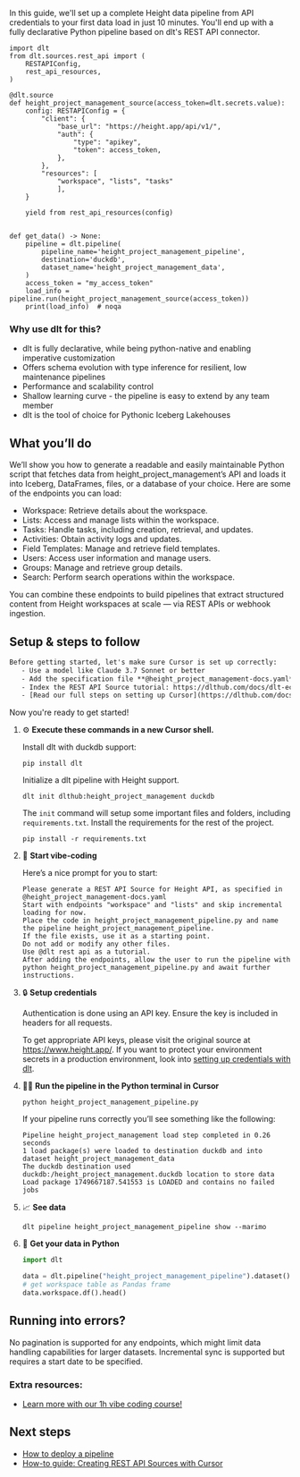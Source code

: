 In this guide, we'll set up a complete Height data pipeline from API credentials to your first data load in just 10 minutes. You'll end up with a fully declarative Python pipeline based on dlt's REST API connector.

```python-outcome
import dlt
from dlt.sources.rest_api import (
    RESTAPIConfig,
    rest_api_resources,
)

@dlt.source
def height_project_management_source(access_token=dlt.secrets.value):
    config: RESTAPIConfig = {
        "client": {
            "base_url": "https://height.app/api/v1/",
            "auth": {
                "type": "apikey",
                "token": access_token,
            },
        },
        "resources": [
            "workspace", "lists", "tasks"
            ],
    }

    yield from rest_api_resources(config)


def get_data() -> None:
    pipeline = dlt.pipeline(
        pipeline_name='height_project_management_pipeline',
        destination='duckdb',
        dataset_name='height_project_management_data', 
    )
    access_token = "my_access_token"
    load_info = pipeline.run(height_project_management_source(access_token))
    print(load_info)  # noqa
```

### Why use dlt for this?

- dlt is fully declarative, while being python-native and enabling imperative customization
- Offers schema evolution with type inference for resilient, low maintenance pipelines
- Performance and scalability control
- Shallow learning curve - the pipeline is easy to extend by any team member
- dlt is the tool of choice for Pythonic Iceberg Lakehouses

## What you’ll do

We’ll show you how to generate a readable and easily maintainable Python script that fetches data from height_project_management’s API and loads it into Iceberg, DataFrames, files, or a database of your choice. Here are some of the endpoints you can load:

- Workspace: Retrieve details about the workspace.
- Lists: Access and manage lists within the workspace.
- Tasks: Handle tasks, including creation, retrieval, and updates.
- Activities: Obtain activity logs and updates.
- Field Templates: Manage and retrieve field templates.
- Users: Access user information and manage users.
- Groups: Manage and retrieve group details.
- Search: Perform search operations within the workspace.

You can combine these endpoints to build pipelines that extract structured content from Height workspaces at scale — via REST APIs or webhook ingestion.

## Setup & steps to follow

```default
Before getting started, let's make sure Cursor is set up correctly:
   - Use a model like Claude 3.7 Sonnet or better
   - Add the specification file **@height_project_management-docs.yaml** as context
   - Index the REST API Source tutorial: https://dlthub.com/docs/dlt-ecosystem/verified-sources/rest_api/ and add it to context as **@dlt rest api**
   - [Read our full steps on setting up Cursor](https://dlthub.com/docs/dlt-ecosystem/llm-tooling/cursor-restapi#23-configuring-cursor-with-documentation)
```

Now you're ready to get started! 

1. ⚙️ **Execute these commands in a new Cursor shell.**
    
    Install dlt with duckdb support:
    ```shell
    pip install dlt
    ```

    Initialize a dlt pipeline with Height support.
    ```shell
    dlt init dlthub:height_project_management duckdb
    ```

    The `init` command will setup some important files and folders, including `requirements.txt`. Install the requirements for the rest of the project.
    ```shell
    pip install -r requirements.txt
    ```
    
2. 🤠 **Start vibe-coding**
    
    Here’s a nice prompt for you to start: 
    
    ```prompt
    Please generate a REST API Source for Height API, as specified in @height_project_management-docs.yaml 
    Start with endpoints "workspace" and "lists" and skip incremental loading for now. 
    Place the code in height_project_management_pipeline.py and name the pipeline height_project_management_pipeline. 
    If the file exists, use it as a starting point. 
    Do not add or modify any other files. 
    Use @dlt rest api as a tutorial. 
    After adding the endpoints, allow the user to run the pipeline with python height_project_management_pipeline.py and await further instructions.
    ```

    
3. 🔒 **Setup credentials** 
    
    Authentication is done using an API key. Ensure the key is included in headers for all requests.
    
    To get appropriate API keys, please visit the original source at https://www.height.app/.
    If you want to protect your environment secrets in a production environment, look into [setting up credentials with dlt](https://dlthub.com/docs/walkthroughs/add_credentials).
    
4. 🏃‍♀️ **Run the pipeline in the Python terminal in Cursor**
    
    ```shell
    python height_project_management_pipeline.py
    ```
    
    If your pipeline runs correctly you’ll see something like the following:
    
    ```shell
    Pipeline height_project_management load step completed in 0.26 seconds
    1 load package(s) were loaded to destination duckdb and into dataset height_project_management_data
    The duckdb destination used duckdb:/height_project_management.duckdb location to store data
    Load package 1749667187.541553 is LOADED and contains no failed jobs
    ```
    
5. 📈 **See data**
    
    ```shell
    dlt pipeline height_project_management_pipeline show --marimo
    ```
    
6. 🐍 **Get your data in Python**
    
    ```python
    import dlt

   data = dlt.pipeline("height_project_management_pipeline").dataset()
   # get workspace table as Pandas frame
   data.workspace.df().head()
    ```

## Running into errors?

No pagination is supported for any endpoints, which might limit data handling capabilities for larger datasets. Incremental sync is supported but requires a start date to be specified.

### Extra resources:

- [Learn more with our 1h vibe coding course!](https://www.youtube.com/watch?v=GGid70rnJuM)

## Next steps

- [How to deploy a pipeline](https://dlthub.com/docs/walkthroughs/deploy-a-pipeline)
- [How-to guide: Creating REST API Sources with Cursor](https://dlthub.com/docs/dlt-ecosystem/llm-tooling/cursor-restapi)
